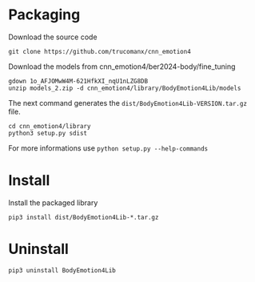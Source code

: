 # Packaging


Download the source code

    
    git clone https://github.com/trucomanx/cnn_emotion4


Download the models from cnn_emotion4/ber2024-body/fine_tuning
    
    gdown 1o_AFJOMwW4M-621HfkXI_nqU1nLZG8DB
    unzip models_2.zip -d cnn_emotion4/library/BodyEmotion4Lib/models
    

The next command generates the `dist/BodyEmotion4Lib-VERSION.tar.gz` file.

    cd cnn_emotion4/library
    python3 setup.py sdist

For more informations use `python setup.py --help-commands`

# Install 

Install the packaged library

    pip3 install dist/BodyEmotion4Lib-*.tar.gz

# Uninstall

    pip3 uninstall BodyEmotion4Lib
